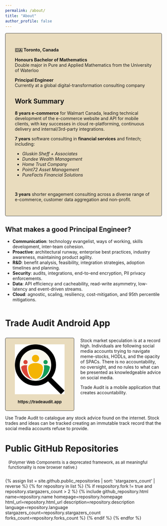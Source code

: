 ```yaml
---
permalink: /about/
title: "About"
author_profile: false
---
```


<div style="
  border: 1px solid #343434;
  background-image: url('/assets/images/about_full.jpg');
  background-size: cover;
  background-blend-mode: soft-light;
  background-color: #e9dcbe;
  background-position: center;
  border-radius: 4px;
  padding: 30px;
">
  <p>
    <strong>🇨🇦 Toronto, Canada</strong>
  </p>

  <p>
    <strong>Honours Bachelor of Mathematics</strong><br>
    Double major in Pure and Applied Mathematics from the University of Waterloo
  </p>
  
  <p>
    <strong>Principal Engineer</strong><br>
    Currently at a global digital-transformation consulting company
  </p>
  
  <h2 id="work-summary">Work Summary</h2>

  <p>
    <strong>8 years e-commerce</strong> for Walmart Canada, leading technical development of the e-commerce website 
    and API for mobile clients, with key successes in cloud re-platforming, continuous delivery and internal/3rd-party integrations.
  </p>

  <p>
    <strong>7 years</strong> software consulting in <strong>financial services</strong> and fintech;<br>
    including:
  </p> 
  <ul>
    <li><em>Gluskin Sheff + Associates</em></li>
    <li><em>Dundee Wealth Management</em></li>
    <li><em>Home Trust Company</em></li>
    <li><em>Point72 Asset Management</em></li>
    <li><em>PureFacts Financial Solutions</em></li>
  </ul>
  <br>

  <p>
    <strong>3 years</strong> shorter engagement consulting across a diverse range of e-commerce, 
    customer data aggregation and non-profit.
  </p>
</div>

## What makes a good Principal Engineer?

- **Communication**: technology evangelist, ways of working, skills development, inter-team cohesion.
- **Proactive**: architectural runway, enterprise best practices, industry awareness, maintaining product agility.
- **R&D**: benefit analysis, feasibility, integration strategies, adoption timelines and planning.
- **Security**: audits, integrations, end-to-end encryption, PII privacy enforcements.
- **Data**: API efficiency and cacheability, read-write asymmetry, low-latency and event-driven streams.
- **Cloud**: agnostic, scaling, resiliency, cost-mitigation, and 95th percentile mitigations.

<h1 style="margin-top: 50px;margin-bottom: 30px;">Trade Audit Android App</h1>

<div style="
  float: left;
  text-align: center;
  border: 1px solid #343434;
  border-radius: 4px;
  margin-right: 20px;
  background-color: #e9dcbe;
  font-size: small;
">
  <a href="https://tradeaudit.app" target="_blank">
   <img src="/assets/images/tradeauditapp.png" title="Trade Audit Mobile App" 
    style="width:160px;box-shadow:none;padding:20px 30px 1em 30px;" alt="Trade Audit"/><br/>
   <span style="padding-bottom:20px;display: inline-block;font-weight:bold;">https://tradeaudit.app</span>
  </a>
</div>

Stock market speculation is at a record high. Individuals are following social media accounts trying
to navigate meme-stocks, HODLs, and the opacity of SPACs. There is no accountability, no oversight, and 
 no rules to what can be presented as knowledgeable advice on social media.

Trade Audit is a mobile application that creates accountability.<br style="clear:left">

Use Trade Audit to catalogue any stock advice found on the internet.  Stock trades and ideas can be tracked 
creating an immutable track record that the social media accounts refuse to provide.  


# Public GitHub Repositories

<p style="font-size:small;margin-left:10px;">(Polymer Web Components is a deprecated framework, as all meaningful functionality is now browser native.)</p>

<div style="display:flex;flex-wrap:wrap;-webkit-flex-wrap:wrap;list-style:none;padding-inline-start:0px;">

{% assign list = site.github.public_repositories | sort: 'stargazers_count' | reverse %}
{% for repository in list %}
{% if respository.fork != true and repository.stargazers_count > 2 %}
{%
  include github_repository.html
  name=repository.name
  homepage=repository.homepage
  html_url=repository.html_url
  description=repository.description
  language=repository.language
  stargazers_count=repository.stargazers_count
  forks_count=repository.forks_count
%}
{% endif %}
{% endfor %}
  
</div>
